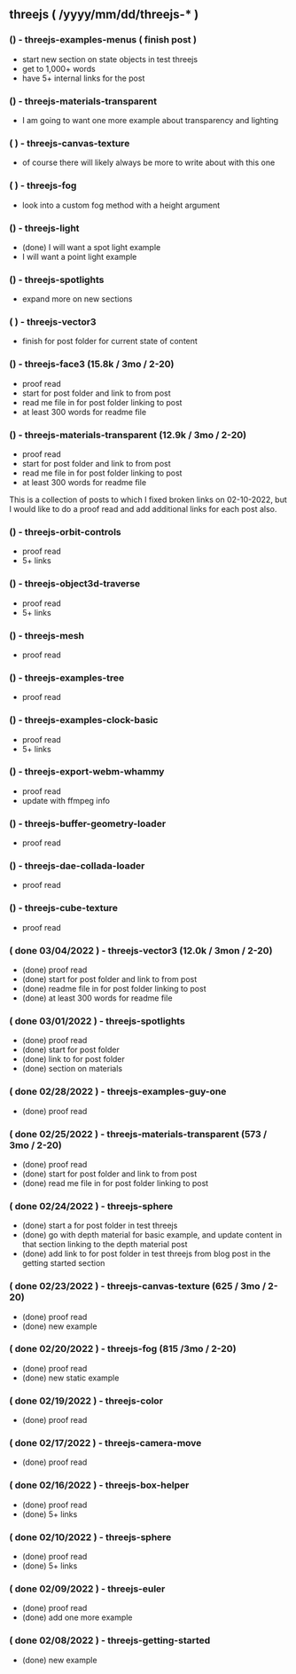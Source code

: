 <!--###### ########## ########## #######-->
## threejs ( /yyyy/mm/dd/threejs-* )
<!--###### ########## ########## #######-->

<!-- Just more to add -->

### () - threejs-examples-menus ( finish post )
* start new section on state objects in test threejs
* get to 1,000+ words
* have 5+ internal links for the post

### () - threejs-materials-transparent
* I am going to want one more example about transparency and lighting

### ( ) - threejs-canvas-texture
* of course there will likely always be more to write about with this one

### ( ) - threejs-fog
* look into a custom fog method with a height argument

### () - threejs-light
* (done) I will want a spot light example
* I will want a point light example

### () - threejs-spotlights
* expand more on new sections

### ( ) - threejs-vector3
* finish for post folder for current state of content

<!--  Search Console top 3 ( clicks ) -->

<!--  Search Console top 3 ( impressions ) -->

### () - threejs-face3 (15.8k / 3mo / 2-20)
* proof read
* start for post folder and link to from post
* read me file in for post folder linking to post
* at least 300 words for readme file

### () - threejs-materials-transparent (12.9k / 3mo / 2-20)
* proof read
* start for post folder and link to from post
* read me file in for post folder linking to post
* at least 300 words for readme file

<!-- Fixed Links -->

This is a collection of posts to which I fixed broken links on 02-10-2022, but I would like to do a proof read and add additional links for each post also.

### () - threejs-orbit-controls
* proof read
* 5+ links

### () - threejs-object3d-traverse
* proof read
* 5+ links

### () - threejs-mesh
* proof read

### () - threejs-examples-tree
* proof read

### () - threejs-examples-clock-basic
* proof read
* 5+ links

<!-- OLD -->

### () - threejs-export-webm-whammy
* proof read
* update with ffmpeg info

### () - threejs-buffer-geometry-loader
* proof read

### () - threejs-dae-collada-loader
* proof read

### () - threejs-cube-texture
* proof read


<!-- DONE -->

### ( done 03/04/2022 ) - threejs-vector3 (12.0k / 3mon / 2-20)
* (done) proof read
* (done) start for post folder and link to from post
* (done) readme file in for post folder linking to post
* (done) at least 300 words for readme file

### ( done 03/01/2022 ) - threejs-spotlights
* (done) proof read
* (done) start for post folder
* (done) link to for post folder
* (done) section on materials

### ( done 02/28/2022 ) - threejs-examples-guy-one
* (done) proof read

### ( done 02/25/2022 ) - threejs-materials-transparent (573 / 3mo / 2-20)
* (done) proof read
* (done) start for post folder and link to from post
* (done) read me file in for post folder linking to post

### ( done 02/24/2022 ) - threejs-sphere
* (done) start a for post folder in test threejs
* (done) go with depth material for basic example, and update content in that section linking to the depth material post
* (done) add link to for post folder in test threejs from blog post in the getting started section

### ( done 02/23/2022 ) - threejs-canvas-texture (625 / 3mo / 2-20)
* (done) proof read
* (done) new example

### ( done 02/20/2022 ) - threejs-fog (815 /3mo / 2-20)
* (done) proof read
* (done) new static example

### ( done 02/19/2022 ) - threejs-color
* (done) proof read

### ( done 02/17/2022 ) - threejs-camera-move
* (done) proof read

### ( done 02/16/2022 ) - threejs-box-helper
* (done) proof read
* (done) 5+ links

### ( done 02/10/2022 ) - threejs-sphere
* (done) proof read
* (done) 5+ links

### ( done 02/09/2022 ) - threejs-euler
* (done) proof read
* (done) add one more example

### ( done 02/08/2022 ) - threejs-getting-started
* (done) new example
